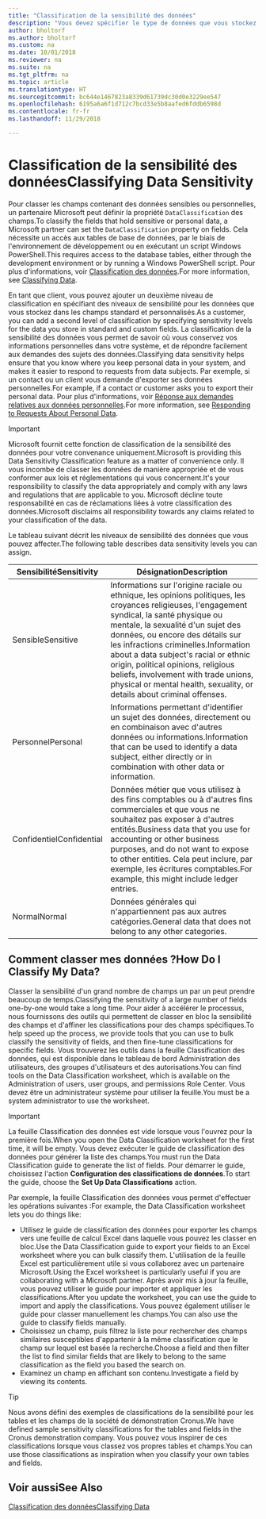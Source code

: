 ```yaml
---
title: "Classification de la sensibilité des données"
description: "Vous devez spécifier le type de données que vous stockez sur les personnes afin de pouvoir répondre aux demandes des sujets des données."
author: bholtorf
ms.author: bholtorf
ms.custom: na
ms.date: 10/01/2018
ms.reviewer: na
ms.suite: na
ms.tgt_pltfrm: na
ms.topic: article
ms.translationtype: HT
ms.sourcegitcommit: bc644e1467823a8339d61739dc30d0e3229ee547
ms.openlocfilehash: 6195a6a6f1d712c7bcd33e5b8aafed6fddb6598d
ms.contentlocale: fr-fr
ms.lasthandoff: 11/29/2018

---
```


# <a name="classifying-data-sensitivity"></a><span data-ttu-id="9510c-103">Classification de la sensibilité des données</span><span class="sxs-lookup"><span data-stu-id="9510c-103">Classifying Data Sensitivity</span></span>
<span data-ttu-id="9510c-104">Pour classer les champs contenant des données sensibles ou personnelles, un partenaire Microsoft peut définir la propriété ```DataClassification``` des champs.</span><span class="sxs-lookup"><span data-stu-id="9510c-104">To classify the fields that hold sensitive or personal data, a Microsoft partner can set the ```DataClassification``` property on fields.</span></span> <span data-ttu-id="9510c-105">Cela nécessite un accès aux tables de base de données, par le biais de l'environnement de développement ou en exécutant un script Windows PowerShell.</span><span class="sxs-lookup"><span data-stu-id="9510c-105">This requires access to the database tables, either through the development environment or by running a Windows PowerShell script.</span></span> <span data-ttu-id="9510c-106">Pour plus d'informations, voir [Classification des données](https://docs.microsoft.com/en-us/dynamics-nav/classifying-data).</span><span class="sxs-lookup"><span data-stu-id="9510c-106">For more information, see [Classifying Data](https://docs.microsoft.com/en-us/dynamics-nav/classifying-data).</span></span>  

<span data-ttu-id="9510c-107">En tant que client, vous pouvez ajouter un deuxième niveau de classification en spécifiant des niveaux de sensibilité pour les données que vous stockez dans les champs standard et personnalisés.</span><span class="sxs-lookup"><span data-stu-id="9510c-107">As a customer, you can add a second level of classification by specifying sensitivity levels for the data you store in standard and custom fields.</span></span> <span data-ttu-id="9510c-108">La classification de la sensibilité des données vous permet de savoir où vous conservez vos informations personnelles dans votre système, et de répondre facilement aux demandes des sujets des données.</span><span class="sxs-lookup"><span data-stu-id="9510c-108">Classifying data sensitivity helps ensure that you know where you keep personal data in your system, and makes it easier to respond to requests from data subjects.</span></span> <span data-ttu-id="9510c-109">Par exemple, si un contact ou un client vous demande d'exporter ses données personnelles.</span><span class="sxs-lookup"><span data-stu-id="9510c-109">For example, if a contact or customer asks you to export their personal data.</span></span> <span data-ttu-id="9510c-110">Pour plus d'informations, voir [Réponse aux demandes relatives aux données personnelles](admin-responding-to-requests-about-personal-data.md).</span><span class="sxs-lookup"><span data-stu-id="9510c-110">For more information, see [Responding to Requests About Personal Data](admin-responding-to-requests-about-personal-data.md).</span></span>

> [!Important]
> <span data-ttu-id="9510c-111">Microsoft fournit cette fonction de classification de la sensibilité des données pour votre convenance uniquement.</span><span class="sxs-lookup"><span data-stu-id="9510c-111">Microsoft is providing this Data Sensitivity Classification feature as a matter of convenience only.</span></span> <span data-ttu-id="9510c-112">Il vous incombe de classer les données de manière appropriée et de vous conformer aux lois et réglementations qui vous concernent.</span><span class="sxs-lookup"><span data-stu-id="9510c-112">It's your responsibility to classify the data appropriately and comply with any laws and regulations that are applicable to you.</span></span> <span data-ttu-id="9510c-113">Microsoft décline toute responsabilité en cas de réclamations liées à votre classification des données.</span><span class="sxs-lookup"><span data-stu-id="9510c-113">Microsoft disclaims all responsibility towards any claims related to your classification of the data.</span></span>  

<span data-ttu-id="9510c-114">Le tableau suivant décrit les niveaux de sensibilité des données que vous pouvez affecter.</span><span class="sxs-lookup"><span data-stu-id="9510c-114">The following table describes data sensitivity levels you can assign.</span></span>

|<span data-ttu-id="9510c-115">Sensibilité</span><span class="sxs-lookup"><span data-stu-id="9510c-115">Sensitivity</span></span>|<span data-ttu-id="9510c-116">Désignation</span><span class="sxs-lookup"><span data-stu-id="9510c-116">Description</span></span>|
|----|----|
|<span data-ttu-id="9510c-117">Sensible</span><span class="sxs-lookup"><span data-stu-id="9510c-117">Sensitive</span></span> | <span data-ttu-id="9510c-118">Informations sur l'origine raciale ou ethnique, les opinions politiques, les croyances religieuses, l'engagement syndical, la santé physique ou mentale, la sexualité d'un sujet des données, ou encore des détails sur les infractions criminelles.</span><span class="sxs-lookup"><span data-stu-id="9510c-118">Information about a data subject's racial or ethnic origin, political opinions, religious beliefs, involvement with trade unions, physical or mental health, sexuality, or details about criminal offenses.</span></span> |
|<span data-ttu-id="9510c-119">Personnel</span><span class="sxs-lookup"><span data-stu-id="9510c-119">Personal</span></span> | <span data-ttu-id="9510c-120">Informations permettant d'identifier un sujet des données, directement ou en combinaison avec d'autres données ou informations.</span><span class="sxs-lookup"><span data-stu-id="9510c-120">Information that can be used to identify a data subject, either directly or in combination with other data or information.</span></span>|
|<span data-ttu-id="9510c-121">Confidentiel</span><span class="sxs-lookup"><span data-stu-id="9510c-121">Confidential</span></span> | <span data-ttu-id="9510c-122">Données métier que vous utilisez à des fins comptables ou à d'autres fins commerciales et que vous ne souhaitez pas exposer à d'autres entités.</span><span class="sxs-lookup"><span data-stu-id="9510c-122">Business data that you use for accounting or other business purposes, and do not want to expose to other entities.</span></span> <span data-ttu-id="9510c-123">Cela peut inclure, par exemple, les écritures comptables.</span><span class="sxs-lookup"><span data-stu-id="9510c-123">For example, this might include ledger entries.</span></span>|
|<span data-ttu-id="9510c-124">Normal</span><span class="sxs-lookup"><span data-stu-id="9510c-124">Normal</span></span> | <span data-ttu-id="9510c-125">Données générales qui n'appartiennent pas aux autres catégories.</span><span class="sxs-lookup"><span data-stu-id="9510c-125">General data that does not belong to any other categories.</span></span>|

## <a name="how-do-i-classify-my-data"></a><span data-ttu-id="9510c-126">Comment classer mes données ?</span><span class="sxs-lookup"><span data-stu-id="9510c-126">How Do I Classify My Data?</span></span>
<span data-ttu-id="9510c-127">Classer la sensibilité d'un grand nombre de champs un par un peut prendre beaucoup de temps.</span><span class="sxs-lookup"><span data-stu-id="9510c-127">Classifying the sensitivity of a large number of fields one-by-one would take a long time.</span></span> <span data-ttu-id="9510c-128">Pour aider à accélérer le processus, nous fournissons des outils qui permettent de classer en bloc la sensibilité des champs et d'affiner les classifications pour des champs spécifiques.</span><span class="sxs-lookup"><span data-stu-id="9510c-128">To help speed up the process, we provide tools that you can use to bulk classify the sensitivity of fields, and then fine-tune classifications for specific fields.</span></span> <span data-ttu-id="9510c-129">Vous trouverez les outils dans la feuille Classification des données, qui est disponible dans le tableau de bord Administration des utilisateurs, des groupes d'utilisateurs et des autorisations.</span><span class="sxs-lookup"><span data-stu-id="9510c-129">You can find tools on the Data Classification worksheet, which is available on the Administration of users, user groups, and permissions Role Center.</span></span> <span data-ttu-id="9510c-130">Vous devez être un administrateur système pour utiliser la feuille.</span><span class="sxs-lookup"><span data-stu-id="9510c-130">You must be a system administrator to use the worksheet.</span></span>

> [!Important]
> <span data-ttu-id="9510c-131">La feuille Classification des données est vide lorsque vous l'ouvrez pour la première fois.</span><span class="sxs-lookup"><span data-stu-id="9510c-131">When you open the Data Classification worksheet for the first time, it will be empty.</span></span> <span data-ttu-id="9510c-132">Vous devez exécuter le guide de classification des données pour générer la liste des champs.</span><span class="sxs-lookup"><span data-stu-id="9510c-132">You must run the Data Classification guide to generate the list of fields.</span></span> <span data-ttu-id="9510c-133">Pour démarrer le guide, choisissez l'action **Configuration des classifications de données**.</span><span class="sxs-lookup"><span data-stu-id="9510c-133">To start the guide, choose the **Set Up Data Classifications** action.</span></span>

<span data-ttu-id="9510c-134">Par exemple, la feuille Classification des données vous permet d'effectuer les opérations suivantes :</span><span class="sxs-lookup"><span data-stu-id="9510c-134">For example, the Data Classification worksheet lets you do things like:</span></span>  

* <span data-ttu-id="9510c-135">Utilisez le guide de classification des données pour exporter les champs vers une feuille de calcul Excel dans laquelle vous pouvez les classer en bloc.</span><span class="sxs-lookup"><span data-stu-id="9510c-135">Use the Data Classification guide to export your fields to an Excel worksheet where you can bulk classify them.</span></span> <span data-ttu-id="9510c-136">L'utilisation de la feuille Excel est particulièrement utile si vous collaborez avec un partenaire Microsoft.</span><span class="sxs-lookup"><span data-stu-id="9510c-136">Using the Excel worksheet is particularly useful if you are collaborating with a Microsoft partner.</span></span> <span data-ttu-id="9510c-137">Après avoir mis à jour la feuille, vous pouvez utiliser le guide pour importer et appliquer les classifications.</span><span class="sxs-lookup"><span data-stu-id="9510c-137">After you update the worksheet, you can use the guide to import and apply the classifications.</span></span> <span data-ttu-id="9510c-138">Vous pouvez également utiliser le guide pour classer manuellement les champs.</span><span class="sxs-lookup"><span data-stu-id="9510c-138">You can also use the guide to classify fields manually.</span></span>  
* <span data-ttu-id="9510c-139">Choisissez un champ, puis filtrez la liste pour rechercher des champs similaires susceptibles d'appartenir à la même classification que le champ sur lequel est basée la recherche.</span><span class="sxs-lookup"><span data-stu-id="9510c-139">Choose a field and then filter the list to find similar fields that are likely to belong to the same classification as the field you based the search on.</span></span>  
* <span data-ttu-id="9510c-140">Examinez un champ en affichant son contenu.</span><span class="sxs-lookup"><span data-stu-id="9510c-140">Investigate a field by viewing its contents.</span></span>  

> [!Tip]
> <span data-ttu-id="9510c-141">Nous avons défini des exemples de classifications de la sensibilité pour les tables et les champs de la société de démonstration Cronus.</span><span class="sxs-lookup"><span data-stu-id="9510c-141">We have defined sample sensitivity classifications for the tables and fields in the Cronus demonstration company.</span></span> <span data-ttu-id="9510c-142">Vous pouvez vous inspirer de ces classifications lorsque vous classez vos propres tables et champs.</span><span class="sxs-lookup"><span data-stu-id="9510c-142">You can use those classifications as inspiration when you classify your own tables and fields.</span></span>

## <a name="see-also"></a><span data-ttu-id="9510c-143">Voir aussi</span><span class="sxs-lookup"><span data-stu-id="9510c-143">See Also</span></span>
[<span data-ttu-id="9510c-144">Classification des données</span><span class="sxs-lookup"><span data-stu-id="9510c-144">Classifying Data</span></span>](https://docs.microsoft.com/en-us/dynamics-nav/classifying-data)  

